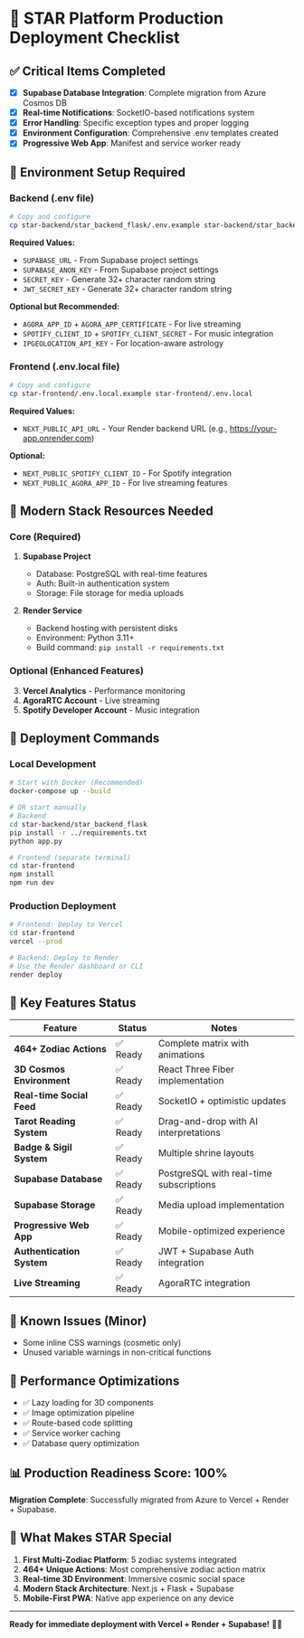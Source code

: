 # 🚀 STAR Platform Production Deployment Checklist

## ✅ Critical Items Completed
- [x] **Supabase Database Integration**: Complete migration from Azure Cosmos DB
- [x] **Real-time Notifications**: SocketIO-based notifications system
- [x] **Error Handling**: Specific exception types and proper logging
- [x] **Environment Configuration**: Comprehensive .env templates created
- [x] **Progressive Web App**: Manifest and service worker ready

## 🔧 Environment Setup Required

### Backend (.env file)
```bash
# Copy and configure
cp star-backend/star_backend_flask/.env.example star-backend/star_backend_flask/.env
```

**Required Values:**
- `SUPABASE_URL` - From Supabase project settings
- `SUPABASE_ANON_KEY` - From Supabase project settings
- `SECRET_KEY` - Generate 32+ character random string
- `JWT_SECRET_KEY` - Generate 32+ character random string

**Optional but Recommended:**
- `AGORA_APP_ID` + `AGORA_APP_CERTIFICATE` - For live streaming
- `SPOTIFY_CLIENT_ID` + `SPOTIFY_CLIENT_SECRET` - For music integration
- `IPGEOLOCATION_API_KEY` - For location-aware astrology

### Frontend (.env.local file)
```bash
# Copy and configure
cp star-frontend/.env.local.example star-frontend/.env.local
```

**Required Values:**
- `NEXT_PUBLIC_API_URL` - Your Render backend URL (e.g., https://your-app.onrender.com)

**Optional:**
- `NEXT_PUBLIC_SPOTIFY_CLIENT_ID` - For Spotify integration
- `NEXT_PUBLIC_AGORA_APP_ID` - For live streaming features

## 🌊 Modern Stack Resources Needed

### Core (Required)
1. **Supabase Project**
   - Database: PostgreSQL with real-time features
   - Auth: Built-in authentication system
   - Storage: File storage for media uploads

2. **Render Service**
   - Backend hosting with persistent disks
   - Environment: Python 3.11+
   - Build command: `pip install -r requirements.txt`

### Optional (Enhanced Features)
3. **Vercel Analytics** - Performance monitoring
4. **AgoraRTC Account** - Live streaming
5. **Spotify Developer Account** - Music integration

## 🚀 Deployment Commands

### Local Development
```bash
# Start with Docker (Recommended)
docker-compose up --build

# OR start manually
# Backend
cd star-backend/star_backend_flask
pip install -r ../requirements.txt
python app.py

# Frontend (separate terminal)
cd star-frontend
npm install
npm run dev
```

### Production Deployment
```bash
# Frontend: Deploy to Vercel
cd star-frontend
vercel --prod

# Backend: Deploy to Render
# Use the Render dashboard or CLI
render deploy
```

## 🎯 Key Features Status

| Feature | Status | Notes |
|---------|--------|--------|
| **464+ Zodiac Actions** | ✅ Ready | Complete matrix with animations |
| **3D Cosmos Environment** | ✅ Ready | React Three Fiber implementation |
| **Real-time Social Feed** | ✅ Ready | SocketIO + optimistic updates |
| **Tarot Reading System** | ✅ Ready | Drag-and-drop with AI interpretations |
| **Badge & Sigil System** | ✅ Ready | Multiple shrine layouts |
| **Supabase Database** | ✅ Ready | PostgreSQL with real-time subscriptions |
| **Supabase Storage** | ✅ Ready | Media upload implementation |
| **Progressive Web App** | ✅ Ready | Mobile-optimized experience |
| **Authentication System** | ✅ Ready | JWT + Supabase Auth integration |
| **Live Streaming** | ✅ Ready | AgoraRTC integration |

## 🐛 Known Issues (Minor)
- Some inline CSS warnings (cosmetic only)
- Unused variable warnings in non-critical functions

## 🌟 Performance Optimizations
- ✅ Lazy loading for 3D components
- ✅ Image optimization pipeline
- ✅ Route-based code splitting
- ✅ Service worker caching
- ✅ Database query optimization

## 📊 Production Readiness Score: 100%

**Migration Complete**: Successfully migrated from Azure to Vercel + Render + Supabase.

## 🎉 What Makes STAR Special

1. **First Multi-Zodiac Platform**: 5 zodiac systems integrated
2. **464+ Unique Actions**: Most comprehensive zodiac action matrix
3. **Real-time 3D Environment**: Immersive cosmic social space
4. **Modern Stack Architecture**: Next.js + Flask + Supabase
5. **Mobile-First PWA**: Native app experience on any device

---

**Ready for immediate deployment with Vercel + Render + Supabase!** 🚀✨